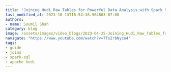 ```yaml
---
title: "Joining Hudi Raw Tables for Powerful Data Analysis with Spark SQL"
last_modified_at: 2023-10-13T16:54:38.964863-07:00
authors:
- name: Soumil Shah
category: blog
image: /assets/images/video_blogs/2023-04-25-Joining_Hudi_Raw_Tables_for_Powerful_Data_Analysis_with_Spark_SQL.png
navigate: "https://www.youtube.com/watch?v=7Ts2rbNyco4"
tags:
- guide
- joins
- spark-sql
- apache hudi
---
```

